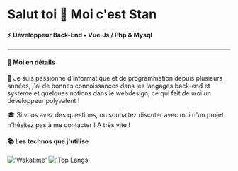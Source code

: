 # Salut toi 👋  Moi c'est Stan
#### ⚡ Développeur Back-End • Vue.Js / Php & Mysql
------

#### 🔮 Moi en détails

🚀&nbsp;Je suis passionné d'informatique et de programmation depuis plusieurs années, j'ai de bonnes connaissances dans les langages back-end et système et quelques notions dans le webdesign, ce qui fait de moi un développeur polyvalent !

🎓&nbsp;Si vous avez des questions, ou souhaitez discuter avec moi d'un projet n'hésitez pas à me contacter ! A très vite !

#### 📚 Les technos que j'utilise
!['Wakatime'](https://github-readme-stats.vercel.app/api/wakatime?username=stanislasbdx&layout=compact&langs_count=8)&nbsp;!['Top Langs'](https://github-readme-stats.vercel.app/api/top-langs/?username=stanislasbdx&layout=compact)
